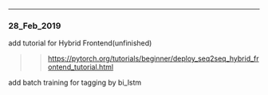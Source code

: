 ------------  
### 28_Feb_2019  
add tutorial for Hybrid Frontend(unfinished)  
>>https://pytorch.org/tutorials/beginner/deploy_seq2seq_hybrid_frontend_tutorial.html   
 
add batch training for tagging by bi_lstm  
